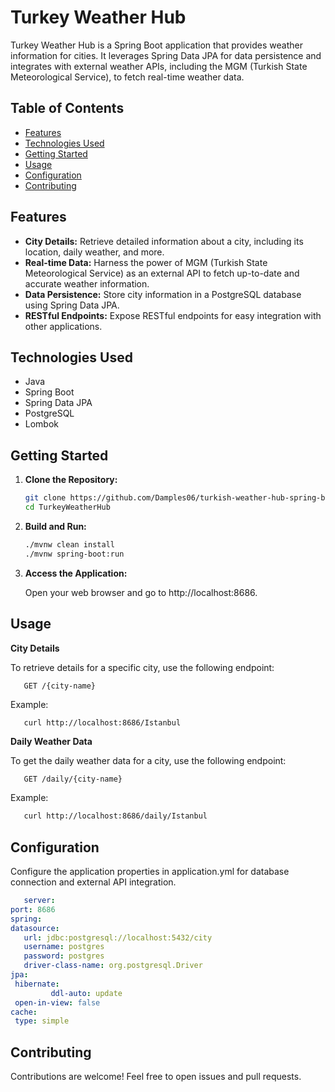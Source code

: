 # Turkey Weather Hub

Turkey Weather Hub is a Spring Boot application that provides weather information for cities. It leverages Spring Data JPA for data persistence and integrates with external weather APIs, including the MGM (Turkish State Meteorological Service), to fetch real-time weather data.

## Table of Contents

- [Features](#features)
- [Technologies Used](#technologies-used)
- [Getting Started](#getting-started)
- [Usage](#usage)
- [Configuration](#configuration)
- [Contributing](#contributing)

## Features

- **City Details:** Retrieve detailed information about a city, including its location, daily weather, and more.
- **Real-time Data:** Harness the power of MGM (Turkish State Meteorological Service) as an external API to fetch up-to-date and accurate weather information.
- **Data Persistence:** Store city information in a PostgreSQL database using Spring Data JPA.
- **RESTful Endpoints:** Expose RESTful endpoints for easy integration with other applications.

## Technologies Used

- Java
- Spring Boot
- Spring Data JPA
- PostgreSQL
- Lombok

## Getting Started

1. **Clone the Repository:**

   ```bash
   git clone https://github.com/Damples06/turkish-weather-hub-spring-boot.git
   cd TurkeyWeatherHub
   ```
   
2. **Build and Run:**

   ```bash
   ./mvnw clean install
   ./mvnw spring-boot:run
   ```
   
3. **Access the Application:**

   Open your web browser and go to http://localhost:8686.

## Usage

**City Details**
   
   To retrieve details for a specific city, use the following endpoint:
   
   ```
      GET /{city-name}
   ```
   
   Example:
   
   ```bash
      curl http://localhost:8686/Istanbul
   ```
**Daily Weather Data**

   
   To get the daily weather data for a city, use the following endpoint:
   
   ```
      GET /daily/{city-name}
   ```
   
   Example:
   
   ```bash
      curl http://localhost:8686/daily/Istanbul
   ```

 ## Configuration

   Configure the application properties in application.yml for database connection and external API integration.
   
   ```yaml
      server:
  port: 8686
spring:
  datasource:
      url: jdbc:postgresql://localhost:5432/city
      username: postgres
      password: postgres
      driver-class-name: org.postgresql.Driver
  jpa:
    hibernate:
            ddl-auto: update
    open-in-view: false
  cache:
    type: simple
   ```

## Contributing

   Contributions are welcome! Feel free to open issues and pull requests.
